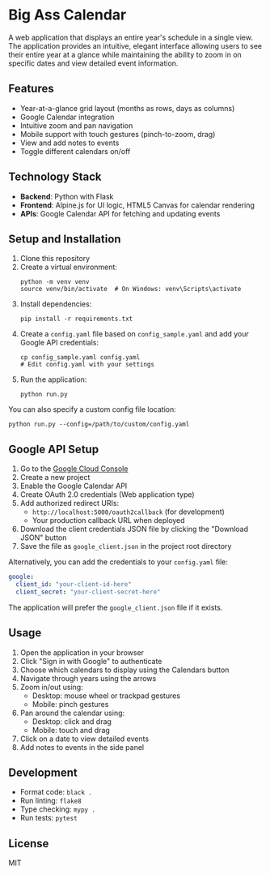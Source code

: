 # Big Ass Calendar

A web application that displays an entire year's schedule in a single view. The application provides an intuitive, elegant interface allowing users to see their entire year at a glance while maintaining the ability to zoom in on specific dates and view detailed event information.

## Features

- Year-at-a-glance grid layout (months as rows, days as columns)
- Google Calendar integration
- Intuitive zoom and pan navigation
- Mobile support with touch gestures (pinch-to-zoom, drag)
- View and add notes to events
- Toggle different calendars on/off

## Technology Stack

- **Backend**: Python with Flask
- **Frontend**: Alpine.js for UI logic, HTML5 Canvas for calendar rendering
- **APIs**: Google Calendar API for fetching and updating events

## Setup and Installation

1. Clone this repository
2. Create a virtual environment:
   ```
   python -m venv venv
   source venv/bin/activate  # On Windows: venv\Scripts\activate
   ```
3. Install dependencies:
   ```
   pip install -r requirements.txt
   ```
4. Create a `config.yaml` file based on `config_sample.yaml` and add your Google API credentials:
   ```
   cp config_sample.yaml config.yaml
   # Edit config.yaml with your settings
   ```
5. Run the application:
   ```
   python run.py
   ```

You can also specify a custom config file location:
```
python run.py --config=/path/to/custom/config.yaml
```

## Google API Setup

1. Go to the [Google Cloud Console](https://console.cloud.google.com/)
2. Create a new project
3. Enable the Google Calendar API
4. Create OAuth 2.0 credentials (Web application type)
5. Add authorized redirect URIs:
   - `http://localhost:5000/oauth2callback` (for development)
   - Your production callback URL when deployed
6. Download the client credentials JSON file by clicking the "Download JSON" button
7. Save the file as `google_client.json` in the project root directory

Alternatively, you can add the credentials to your `config.yaml` file:

```yaml
google:
  client_id: "your-client-id-here"
  client_secret: "your-client-secret-here"
```

The application will prefer the `google_client.json` file if it exists.

## Usage

1. Open the application in your browser
2. Click "Sign in with Google" to authenticate
3. Choose which calendars to display using the Calendars button
4. Navigate through years using the arrows
5. Zoom in/out using:
   - Desktop: mouse wheel or trackpad gestures
   - Mobile: pinch gestures
6. Pan around the calendar using:
   - Desktop: click and drag
   - Mobile: touch and drag
7. Click on a date to view detailed events
8. Add notes to events in the side panel

## Development

- Format code: `black .`
- Run linting: `flake8`
- Type checking: `mypy .`
- Run tests: `pytest`

## License

MIT